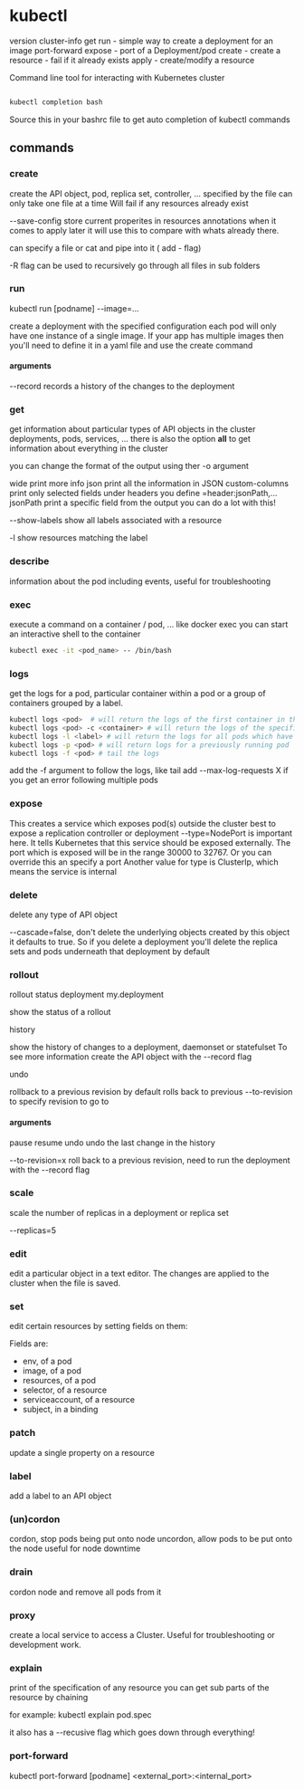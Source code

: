 # kubectl

version
cluster-info
get
run - simple way to create a deployment for an image
port-forward
expose - port of a Deployment/pod
create - create a resource - fail if it already exists
apply - create/modify a resource

Command line tool for interacting with Kubernetes cluster

```bash

kubectl completion bash

```

Source this in your bashrc file to get auto completion of kubectl commands

## commands

### create

create the API object, pod, replica set, controller, ... specified by the file
can only take one file at a time
Will fail if any resources already exist

--save-config
  store current properites in resources annotations
  when it comes to apply later it will use this to compare with whats already there.

can specify a file or cat and pipe into it ( add - flag)

-R flag can be used to recursively go through all files in sub folders

### run

kubectl run [podname] --image=...

create a deployment with the specified configuration
each pod will only have one instance of a single image.
If your app has multiple images then you'll need to define it in a yaml file and use the create command

#### arguments

--record
  records a history of the changes to the deployment

### get

get information about particular types of API objects in the cluster
deployments, pods, services, ...
there is also the option **all** to get information about everything in the cluster

you can change the format of the output using ther -o argument

wide            print more info
json            print all the information in JSON
custom-columns  print only selected fields under headers you define
                  =header:jsonPath,...
jsonPath        print a specific field from the output
                  you can do a lot with this!

--show-labels     show all labels associated with a resource

-l              show resources matching the label

### describe

information about the pod
including events, useful for troubleshooting

### exec

execute a command on a container / pod, ...
like docker exec you can start an interactive shell to the container

```bash
kubectl exec -it <pod_name> -- /bin/bash
```

### logs

get the logs for a pod, particular container within a pod or a group of containers grouped by a label.

```bash
kubectl logs <pod>  # will return the logs of the first container in the pod
kubectl logs <pod> -c <container> # will return the logs of the specified container
kubectl logs -l <label> # will return the logs for all pods which have the label
kubectl logs -p <pod> # will return logs for a previously running pod
kubectl logs -f <pod> # tail the logs
```

add the -f argument to follow the logs, like tail
add --max-log-requests X if you get an error following multiple pods

### expose

This creates a service which exposes pod(s) outside the cluster
best to expose a replication controller or deployment
--type=NodePort is important here. It tells Kubernetes that this service should be exposed externally.
The port which is exposed will be in the range 30000 to 32767. Or you can override this an specify a port
Another value for type is ClusterIp, which means the service is internal

### delete

delete any type of API object

--cascade=false, don't delete the underlying objects created by this object
it defaults to true. So if you delete a deployment you'll delete the replica sets and pods underneath that deployment by default

### rollout

rollout status deployment my.deployment

show the status of a rollout

history

show the history of changes to a deployment, daemonset or statefulset
To see more information create the API object with the --record flag

undo

rollback to a previous revision
by default rolls back to previous
--to-revision to specify revision to go to

#### arguments

pause
resume
undo
  undo the last change in the history

--to-revision=x
  roll back to a previous revision, need to run the deployment with the --record flag

### scale

scale the number of replicas in a deployment or replica set

--replicas=5

### edit

edit a particular object in a text editor.
The changes are applied to the cluster when the file is saved.

### set

edit certain resources by setting fields on them:

Fields are:
* env, of a pod
* image, of a pod
* resources, of a pod
* selector, of a resource
* serviceaccount, of a resource
* subject, in a binding

### patch

update a single property on a resource

### label

add a label to an API object

### (un)cordon

cordon, stop pods being put onto node
uncordon, allow pods to be put onto the node
useful for node downtime

### drain

cordon node and remove all pods from it

### proxy

create a local service to access a Cluster.
Useful for troubleshooting or development work.

### explain

print of the specification of any resource
you can get sub parts of the resource by chaining

for example: kubectl explain pod.spec

it also has a --recusive flag which goes down through everything!

### port-forward

kubectl port-forward [podname] <external_port>:<internal_port>
